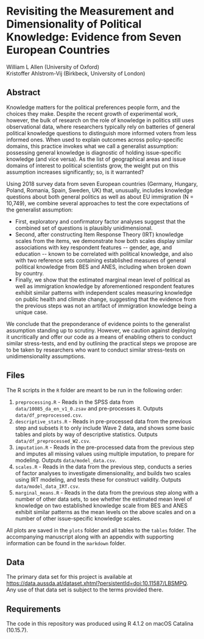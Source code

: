 # Revisiting the Measurement and Dimensionality of Political Knowledge: Evidence from Seven European Countries

William L Allen (University of Oxford)  
Kristoffer Ahlstrom-Vij (Birkbeck, University of London)

## Abstract

Knowledge matters for the political preferences people form, and the choices they make. Despite the recent growth of experimental work, however, the bulk of research on the role of knowledge in politics still uses observational data, where researchers typically rely on batteries of general political knowledge questions to distinguish more informed voters from less informed ones. When used to explain outcomes across policy-specific domains, this practice invokes what we call a generalist assumption: possessing general knowledge is diagnostic of holding issue-specific knowledge (and vice versa). As the list of geographical areas and issue domains of interest to political scientists grow, the weight put on this assumption increases significantly; so, is it warranted?  

Using 2018 survey data from seven European countries (Germany, Hungary, Poland, Romania, Spain, Sweden, UK) that, unusually, includes knowledge questions about both general politics as well as about EU immigration (N = 10,749), we combine several approaches to test the core expectations of the generalist assumption: 

- First, exploratory and confirmatory factor analyses suggest that the combined set of questions is plausibly unidimensional. 
- Second, after constructing Item Response Theory (IRT) knowledge scales from the items, we demonstrate how both scales display similar associations with key respondent features -- gender, age, and education -- known to be correlated with political knowledge, and also with two reference sets containing established measures of general political knowledge from BES and ANES, including when broken down by country. 
- Finally, we show that the estimated marginal mean level of political as well as immigration knowledge by aforementioned respondent features exhibit similar patterns with independent scales measuring knowledge on public health and climate change, suggesting that the evidence from the previous steps was not an artifact of immigration knowledge being a unique case. 

We conclude that the preponderance of evidence points to the generalist assumption standing up to scrutiny. However, we caution against deploying it uncritically and offer our code as a means of enabling others to conduct similar stress-tests, and end by outlining the practical steps we propose are to be taken by researchers who want to conduct similar stress-tests on unidimensionality assumptions.

## Files

The R scripts in the `R` folder are meant to be run in the following order:

1. `preprocessing.R` - Reads in the SPSS data from `data/10085_da_en_v1_0.zsav` and pre-processes it. Outputs `data/df_preprocessed.csv`. 
2. `descriptive_stats.R` - Reads in pre-processed data from the previous step and subsets it to only include Wave 2 data, and shows some basic tables and plots by way of descriptive statistics. Outputs `data/df_preprocessed_W2.csv`.
3. `imputation.R` - Reads in the pre-processed data from the previous step and imputes all missing values using multiple imputation, to prepare for modeling. Outputs `data/model_data.csv`. 
4. `scales.R` - Reads in the data from the previous step, conducts a series of factor analyses to investigate dimensionality, and builds two scales using IRT modeling, and tests these for construct validity. Outputs `data/model_data_IRT.csv`.
5. `marginal_means.R` - Reads in the data from the previous step along with a number of other data sets, to see whether the estimated mean level of knowledge on two established knowledge scale from BES and ANES exhibit similar patterns as the mean levels on the above scales and on a number of other issue-specific knowledge scales.

All plots are saved in the `plots` folder and all tables to the `tables` folder. The accompanying manuscript along with an appendix with supporting information can be found in the `markdown` folder. 

## Data

The primary data set for this project is available at https://data.aussda.at/dataset.xhtml?persistentId=doi:10.11587/LBSMPQ. Any use of that data set is subject to the terms provided there.

## Requirements

The code in this repository was produced using R 4.1.2 on macOS Catalina (10.15.7).
